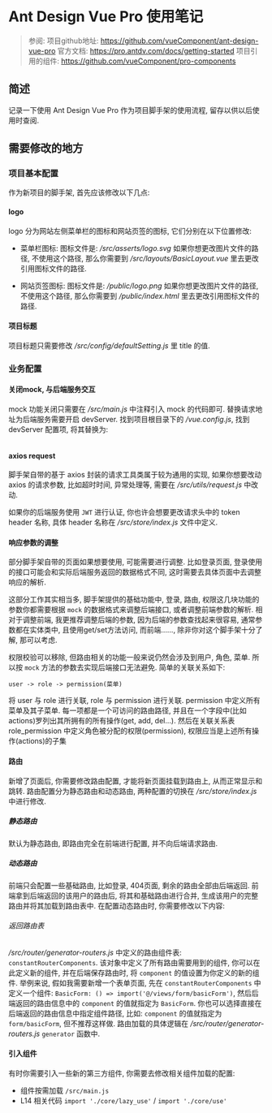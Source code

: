 # Ant Design Vue Pro 使用笔记

> 参阅: 
> 项目github地址: https://github.com/vueComponent/ant-design-vue-pro
> 官方文档: https://pro.antdv.com/docs/getting-started
> 项目引用的组件: https://github.com/vueComponent/pro-components

## 简述
记录一下使用 Ant Design Vue Pro 作为项目脚手架的使用流程, 留存以供以后使用时查阅.

## 需要修改的地方

### 项目基本配置

作为新项目的脚手架, 首先应该修改以下几点: 

#### logo
logo 分为网站左侧菜单栏的图标和网站页签的图标, 它们分别在以下位置修改:
* 菜单栏图标: 图标文件是: */src/asserts/logo.svg*
  如果你想更改图片文件的路径, 不使用这个路径, 那么你需要到 */src/layouts/BasicLayout.vue* 里去更改引用图标文件的路径.

* 网站页签图标: 图标文件是: */public/logo.png*
  如果你想更改图片文件的路径, 不使用这个路径, 那么你需要到 */public/index.html* 里去更改引用图标文件的路径.

#### 项目标题
项目标题只需要修改 */src/config/defaultSetting.js* 里 title 的值.

### 业务配置

#### 关闭mock, 与后端服务交互
mock 功能关闭只需要在 */src/main.js* 中注释引入 mock 的代码即可.
替换请求地址为后端服务需要开启 devServer. 找到项目根目录下的 */vue.config.js*, 找到 devServer 配置项, 将其替换为: 
```jsx

```

#### axios request 
脚手架自带的基于 axios 封装的请求工具类属于较为通用的实现, 如果你想要改动 axios 的请求参数, 比如超时时间, 异常处理等, 需要在 */src/utils/request.js* 中改动.

如果你的后端服务使用 `JWT` 进行认证, 你也许会想要更改请求头中的 token header 名称, 具体 header 名称在 */src/store/index.js* 文件中定义. 

#### 响应参数的调整
部分脚手架自带的页面如果想要使用, 可能需要进行调整. 比如登录页面, 登录使用的接口可能会和实际后端服务返回的数据格式不同, 这时需要去具体页面中去调整响应的解析.

这部分工作其实相当多, 脚手架提供的基础功能中, 登录, 路由, 权限这几块功能的参数你都需要根据 `mock` 的数据格式来调整后端接口, 或者调整前端参数的解析. 相对于调整前端, 我更推荐调整后端的参数, 因为后端的参数查找起来很容易, 通常参数都在实体类中, 且使用get/set方法访问, 而前端......, 除非你对这个脚手架十分了解, 那可以考虑.

权限校验可以移除, 但路由相关的功能一般来说仍然会涉及到用户, 角色, 菜单. 所以按 `mock` 方法的参数去实现后端接口无法避免. 简单的关联关系如下:

```
user -> role -> permission(菜单)
```
将 user 与 role 进行关联, role 与 permission 进行关联. permission 中定义所有菜单及其子菜单. 每一项都是一个可访问的路由路径, 并且在一个字段中(比如actions)罗列出其所拥有的所有操作(get, add, del...). 然后在关联关系表 role_permission 中定义角色被分配的权限(permission), 权限应当是上述所有操作(actions)的子集


#### 路由
新增了页面后, 你需要修改路由配置, 才能将新页面挂载到路由上, 从而正常显示和跳转.
路由配置分为静态路由和动态路由, 两种配置的切换在 */src/store/index.js* 中进行修改.


##### 静态路由
默认为静态路由, 即路由完全在前端进行配置, 并不向后端请求路由. 

##### 动态路由
前端只会配置一些基础路由, 比如登录, 404页面, 剩余的路由全部由后端返回. 前端拿到后端返回的该用户的路由后, 将其和基础路由进行合并, 生成该用户的完整路由并将其加载到路由表中.
在配置动态路由时, 你需要修改以下内容:

###### 返回路由表
*/src/router/generator-routers.js* 中定义的路由组件表: `constantRouterComponents`. 该对象中定义了所有路由需要用到的组件, 你可以在此定义新的组件, 并在后端保存路由时, 将 `component` 的值设置为你定义的新的组件.
举例来说, 假如我需要新增一个表单页面, 先在 `constantRouterComponents` 中定义一个组件: `BasicForm: () => import('@/views/form/basicForm')`, 然后后端返回的路由信息中的 `component` 的值就指定为 `BasicForm`.
你也可以选择直接在后端返回的路由信息中指定组件路径, 比如: `component` 的值就指定为 `form/basicForm`, 但不推荐这样做. 路由加载的具体逻辑在 */src/router/generator-routers.js* `generator` 函数中.



#### 引入组件
有时你需要引入一些新的第三方组件, 你需要去修改相关组件加载的配置: 
* 组件按需加载 `/src/main.js` 
* L14 相关代码 `import './core/lazy_use'` / `import './core/use'` 

